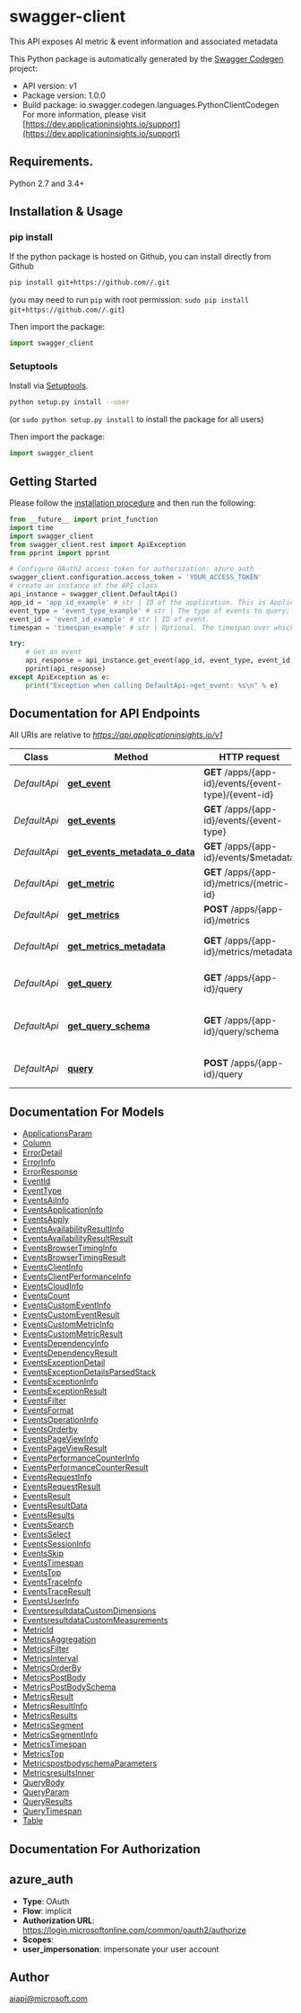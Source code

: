 # swagger-client
This API exposes AI metric & event information and associated metadata

This Python package is automatically generated by the [Swagger Codegen](https://github.com/swagger-api/swagger-codegen) project:

- API version: v1
- Package version: 1.0.0
- Build package: io.swagger.codegen.languages.PythonClientCodegen
For more information, please visit [https://dev.applicationinsights.io/support](https://dev.applicationinsights.io/support)

## Requirements.

Python 2.7 and 3.4+

## Installation & Usage
### pip install

If the python package is hosted on Github, you can install directly from Github

```sh
pip install git+https://github.com//.git
```
(you may need to run `pip` with root permission: `sudo pip install git+https://github.com//.git`)

Then import the package:
```python
import swagger_client 
```

### Setuptools

Install via [Setuptools](http://pypi.python.org/pypi/setuptools).

```sh
python setup.py install --user
```
(or `sudo python setup.py install` to install the package for all users)

Then import the package:
```python
import swagger_client
```

## Getting Started

Please follow the [installation procedure](#installation--usage) and then run the following:

```python
from __future__ import print_function
import time
import swagger_client
from swagger_client.rest import ApiException
from pprint import pprint

# Configure OAuth2 access token for authorization: azure_auth
swagger_client.configuration.access_token = 'YOUR_ACCESS_TOKEN'
# create an instance of the API class
api_instance = swagger_client.DefaultApi()
app_id = 'app_id_example' # str | ID of the application. This is Application ID from the API Access settings blade in the Azure portal.
event_type = 'event_type_example' # str | The type of events to query; either a standard event type (`traces`, `customEvents`, `pageViews`, `requests`, `dependencies`, `exceptions`, `availabilityResults`) or `$all` to query across all event types.
event_id = 'event_id_example' # str | ID of event.
timespan = 'timespan_example' # str | Optional. The timespan over which to retrieve events. This is an ISO8601 time period value.  This timespan is applied in addition to any that are specified in the Odata expression. (optional)

try:
    # Get an event
    api_response = api_instance.get_event(app_id, event_type, event_id, timespan=timespan)
    pprint(api_response)
except ApiException as e:
    print("Exception when calling DefaultApi->get_event: %s\n" % e)

```

## Documentation for API Endpoints

All URIs are relative to *https://api.applicationinsights.io/v1*

Class | Method | HTTP request | Description
------------ | ------------- | ------------- | -------------
*DefaultApi* | [**get_event**](docs/DefaultApi.md#get_event) | **GET** /apps/{app-id}/events/{event-type}/{event-id} | Get an event
*DefaultApi* | [**get_events**](docs/DefaultApi.md#get_events) | **GET** /apps/{app-id}/events/{event-type} | Execute OData query
*DefaultApi* | [**get_events_metadata_o_data**](docs/DefaultApi.md#get_events_metadata_o_data) | **GET** /apps/{app-id}/events/$metadata | Get OData metadata
*DefaultApi* | [**get_metric**](docs/DefaultApi.md#get_metric) | **GET** /apps/{app-id}/metrics/{metric-id} | Retrieve metric data
*DefaultApi* | [**get_metrics**](docs/DefaultApi.md#get_metrics) | **POST** /apps/{app-id}/metrics | Retrieve metric data
*DefaultApi* | [**get_metrics_metadata**](docs/DefaultApi.md#get_metrics_metadata) | **GET** /apps/{app-id}/metrics/metadata | Retrieve metric metatadata
*DefaultApi* | [**get_query**](docs/DefaultApi.md#get_query) | **GET** /apps/{app-id}/query | Execute an Analytics query
*DefaultApi* | [**get_query_schema**](docs/DefaultApi.md#get_query_schema) | **GET** /apps/{app-id}/query/schema | Get Analytics query metadata
*DefaultApi* | [**query**](docs/DefaultApi.md#query) | **POST** /apps/{app-id}/query | Execute an Analytics query


## Documentation For Models

 - [ApplicationsParam](docs/ApplicationsParam.md)
 - [Column](docs/Column.md)
 - [ErrorDetail](docs/ErrorDetail.md)
 - [ErrorInfo](docs/ErrorInfo.md)
 - [ErrorResponse](docs/ErrorResponse.md)
 - [EventId](docs/EventId.md)
 - [EventType](docs/EventType.md)
 - [EventsAiInfo](docs/EventsAiInfo.md)
 - [EventsApplicationInfo](docs/EventsApplicationInfo.md)
 - [EventsApply](docs/EventsApply.md)
 - [EventsAvailabilityResultInfo](docs/EventsAvailabilityResultInfo.md)
 - [EventsAvailabilityResultResult](docs/EventsAvailabilityResultResult.md)
 - [EventsBrowserTimingInfo](docs/EventsBrowserTimingInfo.md)
 - [EventsBrowserTimingResult](docs/EventsBrowserTimingResult.md)
 - [EventsClientInfo](docs/EventsClientInfo.md)
 - [EventsClientPerformanceInfo](docs/EventsClientPerformanceInfo.md)
 - [EventsCloudInfo](docs/EventsCloudInfo.md)
 - [EventsCount](docs/EventsCount.md)
 - [EventsCustomEventInfo](docs/EventsCustomEventInfo.md)
 - [EventsCustomEventResult](docs/EventsCustomEventResult.md)
 - [EventsCustomMetricInfo](docs/EventsCustomMetricInfo.md)
 - [EventsCustomMetricResult](docs/EventsCustomMetricResult.md)
 - [EventsDependencyInfo](docs/EventsDependencyInfo.md)
 - [EventsDependencyResult](docs/EventsDependencyResult.md)
 - [EventsExceptionDetail](docs/EventsExceptionDetail.md)
 - [EventsExceptionDetailsParsedStack](docs/EventsExceptionDetailsParsedStack.md)
 - [EventsExceptionInfo](docs/EventsExceptionInfo.md)
 - [EventsExceptionResult](docs/EventsExceptionResult.md)
 - [EventsFilter](docs/EventsFilter.md)
 - [EventsFormat](docs/EventsFormat.md)
 - [EventsOperationInfo](docs/EventsOperationInfo.md)
 - [EventsOrderby](docs/EventsOrderby.md)
 - [EventsPageViewInfo](docs/EventsPageViewInfo.md)
 - [EventsPageViewResult](docs/EventsPageViewResult.md)
 - [EventsPerformanceCounterInfo](docs/EventsPerformanceCounterInfo.md)
 - [EventsPerformanceCounterResult](docs/EventsPerformanceCounterResult.md)
 - [EventsRequestInfo](docs/EventsRequestInfo.md)
 - [EventsRequestResult](docs/EventsRequestResult.md)
 - [EventsResult](docs/EventsResult.md)
 - [EventsResultData](docs/EventsResultData.md)
 - [EventsResults](docs/EventsResults.md)
 - [EventsSearch](docs/EventsSearch.md)
 - [EventsSelect](docs/EventsSelect.md)
 - [EventsSessionInfo](docs/EventsSessionInfo.md)
 - [EventsSkip](docs/EventsSkip.md)
 - [EventsTimespan](docs/EventsTimespan.md)
 - [EventsTop](docs/EventsTop.md)
 - [EventsTraceInfo](docs/EventsTraceInfo.md)
 - [EventsTraceResult](docs/EventsTraceResult.md)
 - [EventsUserInfo](docs/EventsUserInfo.md)
 - [EventsresultdataCustomDimensions](docs/EventsresultdataCustomDimensions.md)
 - [EventsresultdataCustomMeasurements](docs/EventsresultdataCustomMeasurements.md)
 - [MetricId](docs/MetricId.md)
 - [MetricsAggregation](docs/MetricsAggregation.md)
 - [MetricsFilter](docs/MetricsFilter.md)
 - [MetricsInterval](docs/MetricsInterval.md)
 - [MetricsOrderBy](docs/MetricsOrderBy.md)
 - [MetricsPostBody](docs/MetricsPostBody.md)
 - [MetricsPostBodySchema](docs/MetricsPostBodySchema.md)
 - [MetricsResult](docs/MetricsResult.md)
 - [MetricsResultInfo](docs/MetricsResultInfo.md)
 - [MetricsResults](docs/MetricsResults.md)
 - [MetricsSegment](docs/MetricsSegment.md)
 - [MetricsSegmentInfo](docs/MetricsSegmentInfo.md)
 - [MetricsTimespan](docs/MetricsTimespan.md)
 - [MetricsTop](docs/MetricsTop.md)
 - [MetricspostbodyschemaParameters](docs/MetricspostbodyschemaParameters.md)
 - [MetricsresultsInner](docs/MetricsresultsInner.md)
 - [QueryBody](docs/QueryBody.md)
 - [QueryParam](docs/QueryParam.md)
 - [QueryResults](docs/QueryResults.md)
 - [QueryTimespan](docs/QueryTimespan.md)
 - [Table](docs/Table.md)


## Documentation For Authorization


## azure_auth

- **Type**: OAuth
- **Flow**: implicit
- **Authorization URL**: https://login.microsoftonline.com/common/oauth2/authorize
- **Scopes**: 
 - **user_impersonation**: impersonate your user account


## Author

aiapi@microsoft.com

